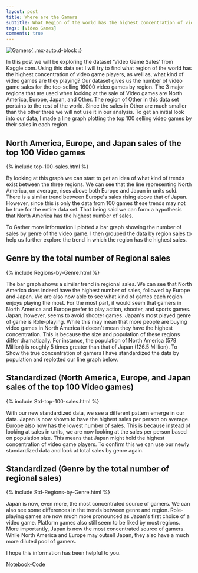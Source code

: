 ```yaml
---
layout: post
title: Where are the Gamers
subtitle: What Region of the world has the highest concentration of video game players and what are they playing?
tags: [Video Games]
comments: true
---
```


![Gamers](https://images.unsplash.com/photo-1542751371-adc38448a05e?ixlib=rb-1.2.1&ixid=eyJhcHBfaWQiOjEyMDd9&auto=format&fit=crop&w=500&q=60){:.mx-auto.d-block :}

  In this post we will be exploring the dataset 'Video Game Sales' from Kaggle.com. Using this data set I will try to find what region of the world has the highest concentration of video game players, as well as, what kind of video games are they playing? Our dataset gives us the number of video game sales for the top-selling 16000 video games by region. The 3 major regions that are used when looking at the sale of Video games are North America, Europe, Japan, and Other. The region of Other in this data set pertains to the rest of the world. Since the sales in Other are much smaller than the other three we will not use it in our analysis. To get an initial look into our data, I made a line graph plotting the top 100 selling video games by their sales in each region.

## North America, Europe, and Japan sales of the top 100 Video games

{% include top-100-sales.html %}

By looking at this graph we can start to get an idea of what kind of trends exist between the three regions. We can see that the line representing North America, on average, rises above both Europe and Japan in units sold. There is a similar trend between Europe's sales rising above that of Japan. However, since this is only the data from 100 games these trends may not be true for the entire data set. That being said we can form a hypothesis that North America has the highest number of sales.

To Gather more information I plotted a bar graph showing the number of sales by genre of the video game. I then grouped the data by region sales to help us further explore the trend in which the region has the highest sales.

## Genre by the total number of Regional sales

{% include Regions-by-Genre.html %}

The bar graph shows a similar trend in regional sales. We can see that North America does indeed have the highest number of sales, followed by Europe and Japan. We are also now able to see what kind of games each region enjoys playing the most. For the most part, it would seem that gamers in North America and Europe prefer to play action, shooter, and sports games. Japan, however, seems to avoid shooter games. Japan's most played genre of game is Role-playing.  While this may mean that more people are buying video games in North America it doesn't mean they have the highest concentration. This is because the size and population of these regions differ dramatically. For instance, the population of North America (579 Million) is roughly 5 times greater than that of Japan (126.5 Million). To Show the true concentration of gamers I have standardized the data by population and replotted our line graph below.


## Standardized (North America, Europe, and Japan sales of the top 100 Video games)

{% include Std-top-100-sales.html %}

With our new standardized data, we see a different pattern emerge in our data. Japan is now shown to have the highest sales per person on average. Europe also now has the lowest number of sales. This is because instead of looking at sales in units, we are now looking at the sales per person based on population size. This means that Japan might hold the highest concentration of video game players. To confirm this we can use our newly standardized data and look at total sales by genre again. 

## Standardized (Genre by the total number of regional sales)

{% include Std-Regions-by-Genre.html %}

Japan is now, even more, the most concentrated source of gamers. We can also see some differences in the trends between genre and region. Role-playing games are now much more pronounced as Japan's first choice of a video game. Platform games also still seem to be liked by most regions. More importantly, Japan is now the most concentrated source of gamers. While North America and Europe may outsell Japan, they also have a much more diluted pool of gamers. 

I hope this information has been helpful to you. 

[Notebook-Code](https://github.com/Logan-Stark/Notebook-Code)

